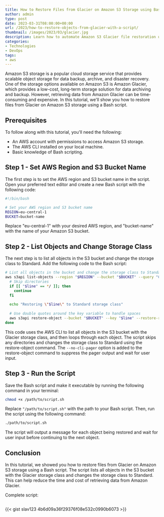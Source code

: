 ```yaml
---
title: How to Restore Files from Glacier on Amazon S3 Storage using Bash Script
author: admin
type: post
date: 2023-03-31T08:00:00+00:00
url: /2023/how-to-restore-objects-from-glacier-with-a-script/
thumbnail: /images/2023/03/glacier.jpg
description: Learn how to automate Amazon S3 Glacier file restoration using a simple Bash script. Step-by-step guide to efficiently retrieve archived data from AWS Glacier storage.
categories:
- Technologies
- DevOps
tags:
- aws
---
```


Amazon S3 storage is a popular cloud storage service that provides scalable object storage for data backup, archive, and disaster recovery. One of the storage options available on Amazon S3 is Amazon Glacier, which provides a low-cost, long-term storage solution for data archiving and backup. However, retrieving data from Amazon Glacier can be time-consuming and expensive. In this tutorial, we'll show you how to restore files from Glacier on Amazon S3 storage using a Bash script.

<!--more-->

## Prerequisites
To follow along with this tutorial, you'll need the following:

- An AWS account with permissions to access Amazon S3 storage.
- The AWS CLI installed on your local machine.
- Basic knowledge of Bash scripting.

## Step 1 - Set AWS Region and S3 Bucket Name
The first step is to set the AWS region and S3 bucket name in the script. Open your preferred text editor and create a new Bash script with the following code:

```BASH
#!/bin/bash

# Set your AWS region and S3 bucket name
REGION=eu-central-1
BUCKET=bucket-name

```
Replace "eu-central-1" with your desired AWS region, and "bucket-name" with the name of your Amazon S3 bucket.


## Step 2 - List Objects and Change Storage Class
The next step is to list all objects in the S3 bucket and change the storage class to Standard. Add the following code to the Bash script:

```BASH
# List all objects in the bucket and change the storage class to Standard
aws s3api list-objects --region "$REGION" --bucket "$BUCKET" --query "Contents[?StorageClass=='GLACIER'].[Key]" --output text | while read -r line; do
  # Skip directories
  if [[ "$line" == */ ]]; then
    continue
  fi
  
  echo "Restoring \"$line\" to Standard storage class"
  
  # Use double quotes around the key variable to handle spaces
  aws s3api restore-object --bucket "$BUCKET" --key "$line" --restore-request '{"Days":25,"GlacierJobParameters":{"Tier":"Standard"}}' --no-cli-pager 2>&1
done

```

This code uses the AWS CLI to list all objects in the S3 bucket with the Glacier storage class, and then loops through each object. The script skips any directories and changes the storage class to Standard using the restore-object command. The `--no-cli-pager` option is added to the restore-object command to suppress the pager output and wait for user input.

## Step 3 - Run the Script
Save the Bash script and make it executable by running the following command in your terminal:

```BASH
chmod +x /path/to/script.sh
```

Replace `"/path/to/script.sh"` with the path to your Bash script. Then, run the script using the 
following command:
```BASH
./path/to/script.sh
```

The script will output a message for each object being restored and wait for user input before continuing to the next object.

## Conclusion
In this tutorial, we showed you how to restore files from Glacier on Amazon S3 storage using a Bash script. The script lists all objects in the S3 bucket with the Glacier storage class and changes the storage class to Standard. This can help reduce the time and cost of retrieving data from Amazon Glacier.

Complete script:
## 
{{< gist slav123 4b6d09a36f29376f08e532c0990b6073 >}}



